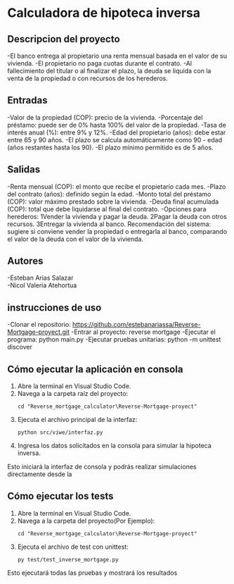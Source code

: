 # Calculadora de hipoteca inversa


## Descripcion del proyecto
-El banco entrega al propietario una renta mensual basada en el valor de su vivienda.
-El propietario no paga cuotas durante el contrato.
-Al fallecimiento del titular o al finalizar el plazo, la deuda se liquida con la venta de la propiedad o con recursos de los herederos.
## Entradas
-Valor de la propiedad (COP): precio de la vivienda.
-Porcentaje del préstamo: puede ser de 0% hasta 100% del valor de la propiedad.
-Tasa de interés anual (%): entre 9% y 12%.
-Edad del propietario (años): debe estar entre 65 y 90 años.
-El plazo se calcula automáticamente como 90 - edad (años restantes hasta los 90).
-El plazo mínimo permitido es de 5 años.

## Salidas
-Renta mensual (COP): el monto que recibe el propietario cada mes.
-Plazo del contrato (años): definido según la edad.
-Monto total del préstamo (COP): valor máximo prestado sobre la vivienda.
-Deuda final acumulada (COP): total que debe liquidarse al final del contrato.
-Opciones para herederos:
1Vender la vivienda y pagar la deuda.
2Pagar la deuda con otros recursos.
3Entregar la vivienda al banco.
Recomendación del sistema: sugiere si conviene vender la propiedad o entregarla al banco, comparando el valor de la deuda con el valor de la vivienda.

## Autores
-Esteban Arias Salazar<br>
-Nicol Valeria Atehortua<br>

## instrucciones de uso 
-Clonar el repositorio: https://github.com/estebanariassa/Reverse-Mortgage-proyect.git
-Entrar al proyecto: reverse mortgage
-Ejecutar el programa: python main.py
-Ejecutar pruebas unitarias: python -m unittest discover
## Cómo ejecutar la aplicación en consola



1. Abre la terminal en Visual Studio Code.
2. Navega a la carpeta raíz del proyecto:
   ```
   cd "Reverse_mortgage_calculator\Reverse-Mortgage-proyect"
   ```
3. Ejecuta el archivo principal de la interfaz:
   ```
   python src/viwe/interfaz.py
   ```
4. Ingresa los datos solicitados en la consola para simular la hipoteca inversa.

Esto iniciará la interfaz de consola y podrás realizar simulaciones directamente desde la

## Cómo ejecutar los tests

1. Abre la terminal en Visual Studio Code.
2. Navega a la carpeta del proyecto(Por Ejemplo):
   ```
   cd "Reverse_mortgage_calculator\Reverse-Mortgage-proyect"
   ```
3. Ejecuta el archivo de test con unittest:
   ```
   py test/test_inverse_mortgage.py
   ```

Esto ejecutará todas las pruebas y mostrará los resultados
   
   
